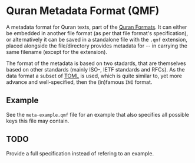 Quran Metadata Format (QMF)
===========================

A metadata format for Quran texts, part of the [Quran Formats](https://github.com/quran-al/quran-formats).
It can either be embedded in another file format (as per that file format's
specification), or alternatively it can be saved in a standalone file with the `.qmf` extension,
placed alongside the file/directory provides metadata for --
in carrying the same filename (except for the extension).

The format of the metadata is based on two stadards, that are themselves based on
other standards (mainly ISO-, IETF standards and RFCs).  As the data format
a subset of [TOML](https://github.com/toml-lang/toml) is used, which is quite similar to, yet
more advance and well-specified, then the (in)famous `INI` format.


## Example

See the `meta-example.qmf` file for an example that also specifies all
possible keys this file may contain.


## TODO

Provide a full specification instead of refering to an example.
